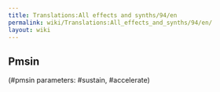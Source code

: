 ```yaml
---
title: Translations:All effects and synths/94/en
permalink: wiki/Translations:All_effects_and_synths/94/en/
layout: wiki
---
```


## Pmsin

(\#pmsin parameters: \#sustain, \#accelerate)
